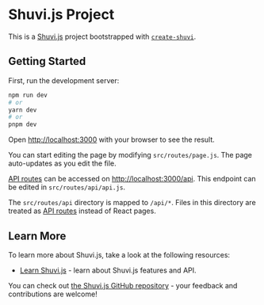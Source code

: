 # Shuvi.js Project

This is a [Shuvi.js](https://shuvijs.github.io/shuvijs.org/) project bootstrapped with [`create-shuvi`](https://github.com/shuvijs/shuvi/tree/main/packages/create-shuvi).

## Getting Started

First, run the development server:

```bash
npm run dev
# or
yarn dev
# or
pnpm dev
```

Open [http://localhost:3000](http://localhost:3000) with your browser to see the result.

You can start editing the page by modifying `src/routes/page.js`. The page auto-updates as you edit the file.

[API routes](https://shuvijs.github.io/shuvijs.org/docs/guide/Routes#api-routes) can be accessed on [http://localhost:3000/api](http://localhost:3000/api). This endpoint can be edited in `src/routes/api/api.js`.

The `src/routes/api` directory is mapped to `/api/*`. Files in this directory are treated as [API routes](https://shuvijs.github.io/shuvijs.org/docs/guide/Routes#api-routes) instead of React pages.

## Learn More

To learn more about Shuvi.js, take a look at the following resources:

- [Learn Shuvi.js](https://shuvijs.github.io/shuvijs.org/) - learn about Shuvi.js features and API.

You can check out [the Shuvi.js GitHub repository](https://github.com/shuvijs/shuvi/) - your feedback and contributions are welcome!
